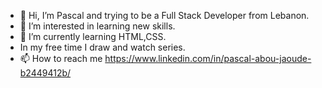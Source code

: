 - 👋 Hi, I’m Pascal and trying to be a Full Stack Developer from Lebanon. 
- 👀 I’m interested in learning new skills.
- 🌱 I’m currently learning HTML,CSS.
- In my free time I draw and watch series.
- 📫 How to reach me https://www.linkedin.com/in/pascal-abou-jaoude-b2449412b/

<!---
Pascalabj/Pascalabj is a ✨ special ✨ repository because its `README.md` (this file) appears on your GitHub profile.
You can click the Preview link to take a look at your changes.
--->
